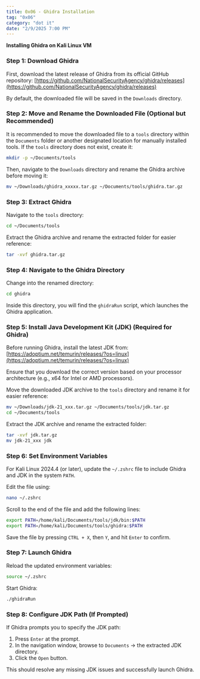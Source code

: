 ```yaml
---
title: 0x06 - Ghidra Installation
tag: "0x06"
category: "dot it"
date: "2/9/2025 7:00 PM"
---
```


**Installing Ghidra on Kali Linux VM**

### Step 1: Download Ghidra
First, download the latest release of Ghidra from its official GitHub repository:
[https://github.com/NationalSecurityAgency/ghidra/releases](https://github.com/NationalSecurityAgency/ghidra/releases)

By default, the downloaded file will be saved in the `Downloads` directory.

### Step 2: Move and Rename the Downloaded File (Optional but Recommended)
It is recommended to move the downloaded file to a `tools` directory within the `Documents` folder or another designated location for manually installed tools. If the `tools` directory does not exist, create it:

```sh
mkdir -p ~/Documents/tools
```

Then, navigate to the `Downloads` directory and rename the Ghidra archive before moving it:

```sh
mv ~/Downloads/ghidra_xxxxx.tar.gz ~/Documents/tools/ghidra.tar.gz
```

### Step 3: Extract Ghidra
Navigate to the `tools` directory:

```sh
cd ~/Documents/tools
```

Extract the Ghidra archive and rename the extracted folder for easier reference:

```sh
tar -xvf ghidra.tar.gz
```

### Step 4: Navigate to the Ghidra Directory
Change into the renamed directory:

```sh
cd ghidra
```

Inside this directory, you will find the `ghidraRun` script, which launches the Ghidra application.

### Step 5: Install Java Development Kit (JDK) (Required for Ghidra)
Before running Ghidra, install the latest JDK from:
[https://adoptium.net/temurin/releases/?os=linux](https://adoptium.net/temurin/releases/?os=linux)

Ensure that you download the correct version based on your processor architecture (e.g., x64 for Intel or AMD processors).

Move the downloaded JDK archive to the `tools` directory and rename it for easier reference:

```sh
mv ~/Downloads/jdk-21_xxx.tar.gz ~/Documents/tools/jdk.tar.gz
cd ~/Documents/tools
```

Extract the JDK archive and rename the extracted folder:

```sh
tar -xvf jdk.tar.gz
mv jdk-21_xxx jdk
```

### Step 6: Set Environment Variables
For Kali Linux 2024.4 (or later), update the `~/.zshrc` file to include Ghidra and JDK in the system `PATH`.

Edit the file using:

```sh
nano ~/.zshrc
```

Scroll to the end of the file and add the following lines:

```sh
export PATH=/home/kali/Documents/tools/jdk/bin:$PATH
export PATH=/home/kali/Documents/tools/ghidra:$PATH
```

Save the file by pressing `CTRL + X`, then `Y`, and hit `Enter` to confirm.

### Step 7: Launch Ghidra
Reload the updated environment variables:

```sh
source ~/.zshrc
```

Start Ghidra:

```sh
./ghidraRun
```

### Step 8: Configure JDK Path (If Prompted)
If Ghidra prompts you to specify the JDK path:
1. Press `Enter` at the prompt.
2. In the navigation window, browse to `Documents` → the extracted JDK directory.
3. Click the `Open` button.

This should resolve any missing JDK issues and successfully launch Ghidra.

